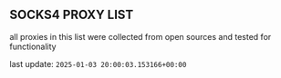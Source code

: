 ## SOCKS4 PROXY LIST

all proxies in this list were collected from open sources and tested for functionality

last update: `2025-01-03 20:00:03.153166+00:00`